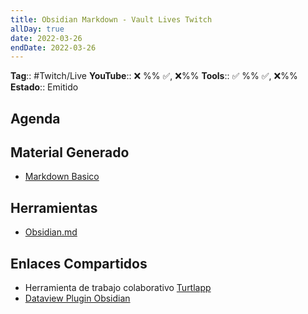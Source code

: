 ```yaml
---
title: Obsidian Markdown - Vault Lives Twitch
allDay: true
date: 2022-03-26
endDate: 2022-03-26
---
```

**Tag**:: #Twitch/Live
**YouTube**:: ❌ %% ✅, ❌%%
**Tools**:: ✅ %% ✅, ❌%%
**Estado**:: Emitido
## Agenda
## Material Generado
- [Markdown Basico](Markdown%20Basico.md)

## Herramientas
- [Obsidian.md]()
## Enlaces Compartidos
- Herramienta de trabajo colaborativo [Turtlapp](https://turtlapp.com/)
- [Dataview Plugin Obsidian](https://blacksmithgu.github.io/obsidian-dataview/)
